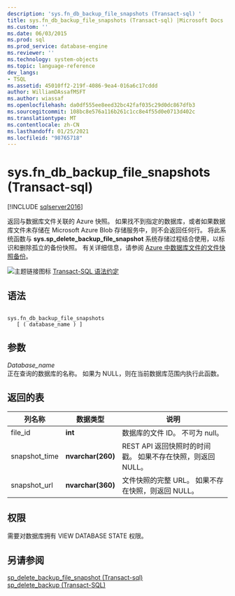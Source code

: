 ```yaml
---
description: 'sys.fn_db_backup_file_snapshots (Transact-sql) '
title: sys.fn_db_backup_file_snapshots (Transact-sql) |Microsoft Docs
ms.custom: ''
ms.date: 06/03/2015
ms.prod: sql
ms.prod_service: database-engine
ms.reviewer: ''
ms.technology: system-objects
ms.topic: language-reference
dev_langs:
- TSQL
ms.assetid: 45010ff2-219f-4086-9ea4-016a6c17cddd
author: WilliamDAssafMSFT
ms.author: wiassaf
ms.openlocfilehash: da0df555ee8eed32bc42faf035c29d0dc867dfb3
ms.sourcegitcommit: 108bc8e576a116b261c1cc8e4f55d0e0713d402c
ms.translationtype: MT
ms.contentlocale: zh-CN
ms.lasthandoff: 01/25/2021
ms.locfileid: "98765718"
---
```

# <a name="sysfn_db_backup_file_snapshots-transact-sql"></a>sys.fn_db_backup_file_snapshots (Transact-sql) 
[!INCLUDE [sqlserver2016](../../includes/applies-to-version/sqlserver2016.md)]

  返回与数据库文件关联的 Azure 快照。 如果找不到指定的数据库，或者如果数据库文件未存储在 Microsoft Azure Blob 存储服务中，则不会返回任何行。 将此系统函数与 **sys.sp_delete_backup_file_snapshot** 系统存储过程结合使用，以标识和删除孤立的备份快照。 有关详细信息，请参阅 [Azure 中数据库文件的文件快照备份](../../relational-databases/backup-restore/file-snapshot-backups-for-database-files-in-azure.md)。  
  
 ![主题链接图标](../../database-engine/configure-windows/media/topic-link.gif "“主题链接”图标") [Transact-SQL 语法约定](../../t-sql/language-elements/transact-sql-syntax-conventions-transact-sql.md)  
  
## <a name="syntax"></a>语法  
  
```  
  
sys.fn_db_backup_file_snapshots   
   [ ( database_name ) ]  
```  
  
## <a name="arguments"></a>参数  
 *Database_name*  
 正在查询的数据库的名称。 如果为 NULL，则在当前数据库范围内执行此函数。  
  
## <a name="table-returned"></a>返回的表  
  
|列名称|数据类型|说明|  
|-----------------|---------------|-----------------|  
|file_id|**int**|数据库的文件 ID。 不可为 null。|  
|snapshot_time|**nvarchar(260)**|REST API 返回快照时的时间戳。 如果不存在快照，则返回 NULL。|  
|snapshot_url|**nvarchar(360)**|文件快照的完整 URL。 如果不存在快照，则返回 NULL。|  
  
## <a name="permissions"></a>权限  
 需要对数据库拥有 VIEW DATABASE STATE 权限。  
  
## <a name="see-also"></a>另请参阅  
 [sp_delete_backup_file_snapshot &#40;Transact-sql&#41;](../../relational-databases/system-stored-procedures/snapshot-backup-sp-delete-backup-file-snapshot.md)   
 [sp_delete_backup (Transact-SQL)](../../relational-databases/system-stored-procedures/snapshot-backup-sp-delete-backup.md)  
  
  
